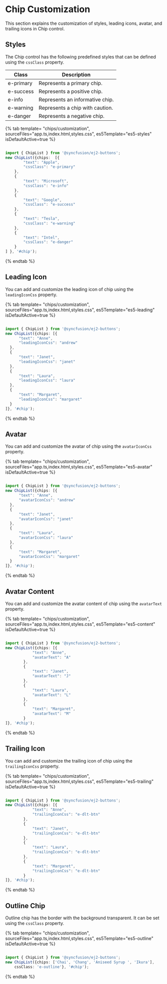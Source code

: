# Chip Customization

This section explains the customization of styles, leading icons, avatar, and trailing icons in Chip control.

## Styles

The Chip control has the following predefined styles that can be defined using the `cssClass` property.

| Class | Description |
| -------- | -------- |
| e-primary | Represents a primary chip. |
| e-success | Represents a positive chip. |
| e-info |  Represents an informative chip. |
| e-warning | Represents a chip with caution. |
| e-danger | Represents a negative chip. |

{% tab template= "chips/customization", sourceFiles="app.ts,index.html,styles.css",
es5Template="es5-styles" isDefaultActive=true %}

```typescript

import { ChipList } from '@syncfusion/ej2-buttons';
new ChipList({chips:  [{
        "text": "Apple",
        "cssClass": "e-primary"
    },
    {
        "text": "Microsoft",
        "cssClass": "e-info"
    },
    {
        "text": "Google",
        "cssClass": "e-success"
    },
    {
        "text": "Tesla",
        "cssClass": "e-warning"
    },
    {
        "text": "Intel",
        "cssClass": "e-danger"
    }
] }, '#chip');

```

{% endtab %}

## Leading Icon

You can add and customize the leading icon of chip using the `leadingIconCss` property.

{% tab template= "chips/customization", sourceFiles="app.ts,index.html,styles.css",
es5Template="es5-leading" isDefaultActive=true %}

```typescript

import { ChipList } from '@syncfusion/ej2-buttons';
new ChipList({chips: [{
      "text": "Anne",
      "leadingIconCss": "andrew"
  },
  {
      "text": "Janet",
      "leadingIconCss": "janet"
  },
  {
      "text": "Laura",
      "leadingIconCss": "laura"
  },
  {
      "text": "Margaret",
      "leadingIconCss": "margaret"
  }
]}, '#chip');

```

{% endtab %}

## Avatar

You can add and customize the avatar of chip using the `avatarIconCss` property.

{% tab template= "chips/customization", sourceFiles="app.ts,index.html,styles.css",
es5Template="es5-avatar" isDefaultActive=true %}

```typescript

import { ChipList } from '@syncfusion/ej2-buttons';
new ChipList({chips: [{
      "text": "Anne",
      "avatarIconCss": "andrew"
  },
  {
      "text": "Janet",
      "avatarIconCss": "janet"
  },
  {
      "text": "Laura",
      "avatarIconCss": "laura"
  },
  {
      "text": "Margaret",
      "avatarIconCss": "margaret"
  }
]}, '#chip');

```

{% endtab %}

## Avatar Content

You can add and customize the avatar content of chip using the `avatarText` property.

{% tab template= "chips/customization", sourceFiles="app.ts,index.html,styles.css",
es5Template="es5-content" isDefaultActive=true %}

```typescript

import { ChipList } from '@syncfusion/ej2-buttons';
new ChipList({chips: [{
            "text": "Anne",
            "avatarText": "A"
        },
        {
            "text": "Janet",
            "avatarText": "J"
        },
        {
            "text": "Laura",
            "avatarText": "L"
        },
        {
            "text": "Margaret",
            "avatarText": "M"
        }
]}, '#chip');

```

{% endtab %}

## Trailing Icon

You can add and customize the trailing icon of chip using the `trailingIconCss` property.

{% tab template= "chips/customization", sourceFiles="app.ts,index.html,styles.css",
es5Template="es5-trailing" isDefaultActive=true %}

```typescript

import { ChipList } from '@syncfusion/ej2-buttons';
new ChipList({chips: [{
            "text": "Anne",
            "trailingIconCss": "e-dlt-btn"
        },
        {
            "text": "Janet",
            "trailingIconCss": "e-dlt-btn"
        },
        {
            "text": "Laura",
            "trailingIconCss": "e-dlt-btn"
        },
        {
            "text": "Margaret",
            "trailingIconCss": "e-dlt-btn"
        }
]}, '#chip');

```

{% endtab %}

## Outline Chip

Outline chip has the border with the background transparent. It can be set using the `cssClass` property.

{% tab template= "chips/customization", sourceFiles="app.ts,index.html,styles.css",
es5Template="es5-outline" isDefaultActive=true %}

```typescript

import { ChipList } from '@syncfusion/ej2-buttons';
new ChipList({chips: ['Chai', 'Chang', 'Aniseed Syrup ', 'Ikura'],
    cssClass: 'e-outline'}, '#chip');

```

{% endtab %}
